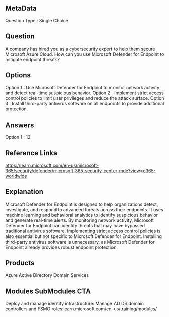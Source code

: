 ## MetaData
Question Type : Single Choice
 
## Question
A company has hired you as a cybersecurity expert to help them secure Microsoft Azure Cloud. How can you use Microsoft Defender for Endpoint to mitigate endpoint threats?

## Options
Option 1 : Use Microsoft Defender for Endpoint to monitor network activity and detect real-time suspicious behavior.
Option 2 : Implement strict access control policies to limit user privileges and reduce the attack surface.
Option 3 : Install third-party antivirus software on all endpoints to provide additional protection.

## Answers
Option 1 : 12
 
## Reference Links
https://learn.microsoft.com/en-us/microsoft-365/security/defender/microsoft-365-security-center-mde?view=o365-worldwide

## Explanation
Microsoft Defender for Endpoint is designed to help organizations detect, investigate, and respond to advanced threats across their endpoints. It uses machine learning and behavioral analytics to identify suspicious behavior and generate real-time alerts. By monitoring network activity, Microsoft Defender for Endpoint can identify threats that may have bypassed traditional antivirus software. Implementing strict access control policies is also essential but not specific to Microsoft Defender for Endpoint. Installing third-party antivirus software is unnecessary, as Microsoft Defender for Endpoint already provides robust endpoint protection.

## Products
Azure Active Directory Domain Services
 
## Modules SubModules CTA
Deploy and manage identity infrastructure: Manage AD DS domain controllers and FSMO roles:learn.microsoft.com/en-us/training/modules/








